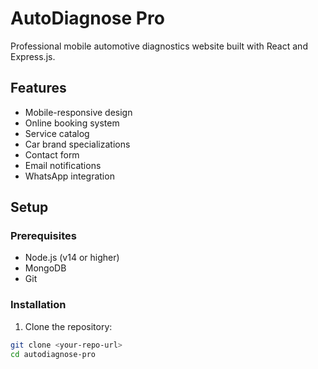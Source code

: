 # AutoDiagnose Pro

Professional mobile automotive diagnostics website built with React and Express.js.

## Features

- Mobile-responsive design
- Online booking system
- Service catalog
- Car brand specializations
- Contact form
- Email notifications
- WhatsApp integration

## Setup

### Prerequisites
- Node.js (v14 or higher)
- MongoDB
- Git

### Installation

1. Clone the repository:
```bash
git clone <your-repo-url>
cd autodiagnose-pro